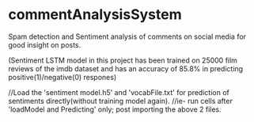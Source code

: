 # commentAnalysisSystem
Spam detection and Sentiment analysis of comments on social media for good insight on posts.

(Sentiment LSTM model in this project has been trained on 25000 film reviews of the imdb dataset and has an accuracy of 85.8% in predicting positive(1)/negative(0) respones)

//Load the 'sentiment model.h5' and 'vocabFile.txt' for prediction of sentiments directly(without training model again).
//ie- run cells after 'loadModel and Predicting' only; post importing the above 2 files.
